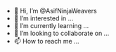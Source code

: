 - 👋 Hi, I’m @AsifNinjaWeavers
- 👀 I’m interested in ...
- 🌱 I’m currently learning ...
- 💞️ I’m looking to collaborate on ...
- 📫 How to reach me ...

<!---
AsifNinjaWeavers/AsifNinjaWeavers is a ✨ special ✨ repository because its `README.md` (this file) appears on your GitHub profile.
You can click the Preview link to take a look at your changes.
--->
